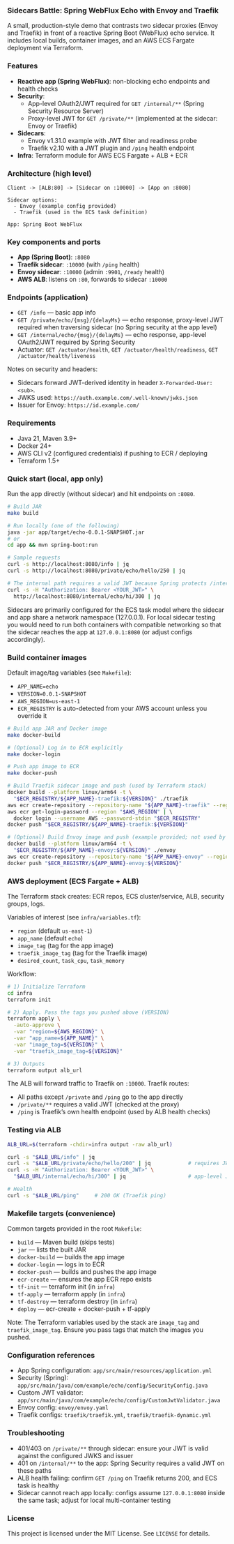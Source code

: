 ### Sidecars Battle: Spring WebFlux Echo with Envoy and Traefik

A small, production-style demo that contrasts two sidecar proxies (Envoy and Traefik) in front of a reactive Spring Boot (WebFlux) echo service. It includes local builds, container images, and an AWS ECS Fargate deployment via Terraform.

### Features
- **Reactive app (Spring WebFlux)**: non-blocking echo endpoints and health checks
- **Security**:
  - App-level OAuth2/JWT required for `GET /internal/**` (Spring Security Resource Server)
  - Proxy-level JWT for `GET /private/**` (implemented at the sidecar: Envoy or Traefik)
- **Sidecars**:
  - Envoy v1.31.0 example with JWT filter and readiness probe
  - Traefik v2.10 with a JWT plugin and `/ping` health endpoint
- **Infra**: Terraform module for AWS ECS Fargate + ALB + ECR

### Architecture (high level)
```
Client -> [ALB:80] -> [Sidecar on :10000] -> [App on :8080]

Sidecar options:
  - Envoy (example config provided)
  - Traefik (used in the ECS task definition)

App: Spring Boot WebFlux
```

### Key components and ports
- **App (Spring Boot)**: `:8080`
- **Traefik sidecar**: `:10000` (with `/ping` health)
- **Envoy sidecar**: `:10000` (admin `:9901`, `/ready` health)
- **AWS ALB**: listens on `:80`, forwards to sidecar `:10000`

### Endpoints (application)
- `GET /info` — basic app info
- `GET /private/echo/{msg}/{delayMs}` — echo response, proxy-level JWT required when traversing sidecar (no Spring security at the app level)
- `GET /internal/echo/{msg}/{delayMs}` — echo response, app-level OAuth2/JWT required by Spring Security
- Actuator: `GET /actuator/health`, `GET /actuator/health/readiness`, `GET /actuator/health/liveness`

Notes on security and headers:
- Sidecars forward JWT-derived identity in header `X-Forwarded-User: <sub>`.
- JWKS used: `https://auth.example.com/.well-known/jwks.json`
- Issuer for Envoy: `https://id.example.com/`

### Requirements
- Java 21, Maven 3.9+
- Docker 24+
- AWS CLI v2 (configured credentials) if pushing to ECR / deploying
- Terraform 1.5+

### Quick start (local, app only)
Run the app directly (without sidecar) and hit endpoints on `:8080`.

```bash
# Build JAR
make build

# Run locally (one of the following)
java -jar app/target/echo-0.0.1-SNAPSHOT.jar
# or
cd app && mvn spring-boot:run

# Sample requests
curl -s http://localhost:8080/info | jq
curl -s http://localhost:8080/private/echo/hello/250 | jq

# The internal path requires a valid JWT because Spring protects /internal/**
curl -s -H "Authorization: Bearer <YOUR_JWT>" \
  http://localhost:8080/internal/echo/hi/300 | jq
```

Sidecars are primarily configured for the ECS task model where the sidecar and app share a network namespace (127.0.0.1). For local sidecar testing you would need to run both containers with compatible networking so that the sidecar reaches the app at `127.0.0.1:8080` (or adjust configs accordingly).

### Build container images
Default image/tag variables (see `Makefile`):
- `APP_NAME=echo`
- `VERSION=0.0.1-SNAPSHOT`
- `AWS_REGION=us-east-1`
- `ECR_REGISTRY` is auto-detected from your AWS account unless you override it

```bash
# Build app JAR and Docker image
make docker-build

# (Optional) Log in to ECR explicitly
make docker-login

# Push app image to ECR
make docker-push

# Build Traefik sidecar image and push (used by Terraform stack)
docker build --platform linux/arm64 -t \ 
  "$ECR_REGISTRY/${APP_NAME}-traefik:${VERSION}" ./traefik
aws ecr create-repository --repository-name "${APP_NAME}-traefik" --region "$AWS_REGION" 2>/dev/null || true
aws ecr get-login-password --region "$AWS_REGION" | \ 
  docker login --username AWS --password-stdin "$ECR_REGISTRY"
docker push "$ECR_REGISTRY/${APP_NAME}-traefik:${VERSION}"

# (Optional) Build Envoy image and push (example provided; not used by ECS task)
docker build --platform linux/arm64 -t \ 
  "$ECR_REGISTRY/${APP_NAME}-envoy:${VERSION}" ./envoy
aws ecr create-repository --repository-name "${APP_NAME}-envoy" --region "$AWS_REGION" 2>/dev/null || true
docker push "$ECR_REGISTRY/${APP_NAME}-envoy:${VERSION}"
```

### AWS deployment (ECS Fargate + ALB)
The Terraform stack creates: ECR repos, ECS cluster/service, ALB, security groups, logs.

Variables of interest (see `infra/variables.tf`):
- `region` (default `us-east-1`)
- `app_name` (default `echo`)
- `image_tag` (tag for the app image)
- `traefik_image_tag` (tag for the Traefik image)
- `desired_count`, `task_cpu`, `task_memory`

Workflow:
```bash
# 1) Initialize Terraform
cd infra
terraform init

# 2) Apply. Pass the tags you pushed above (VERSION)
terraform apply \
  -auto-approve \
  -var "region=${AWS_REGION}" \
  -var "app_name=${APP_NAME}" \
  -var "image_tag=${VERSION}" \
  -var "traefik_image_tag=${VERSION}"

# 3) Outputs
terraform output alb_url
```

The ALB will forward traffic to Traefik on `:10000`. Traefik routes:
- All paths except `/private` and `/ping` go to the app directly
- `/private/**` requires a valid JWT (checked at the proxy)
- `/ping` is Traefik’s own health endpoint (used by ALB health checks)

### Testing via ALB
```bash
ALB_URL=$(terraform -chdir=infra output -raw alb_url)

curl -s "$ALB_URL/info" | jq
curl -s "$ALB_URL/private/echo/hello/200" | jq            # requires JWT at proxy
curl -s -H "Authorization: Bearer <YOUR_JWT>" \
  "$ALB_URL/internal/echo/hi/300" | jq                    # app-level JWT

# Health
curl -s "$ALB_URL/ping"     # 200 OK (Traefik ping)
```

### Makefile targets (convenience)
Common targets provided in the root `Makefile`:
- `build` — Maven build (skips tests)
- `jar` — lists the built JAR
- `docker-build` — builds the app image
- `docker-login` — logs in to ECR
- `docker-push` — builds and pushes the app image
- `ecr-create` — ensures the app ECR repo exists
- `tf-init` — terraform init (in `infra`)
- `tf-apply` — terraform apply (in `infra`)
- `tf-destroy` — terraform destroy (in `infra`)
- `deploy` — ecr-create + docker-push + tf-apply

Note: The Terraform variables used by the stack are `image_tag` and `traefik_image_tag`. Ensure you pass tags that match the images you pushed.

### Configuration references
- App Spring configuration: `app/src/main/resources/application.yml`
- Security (Spring): `app/src/main/java/com/example/echo/config/SecurityConfig.java`
- Custom JWT validator: `app/src/main/java/com/example/echo/config/CustomJwtValidator.java`
- Envoy config: `envoy/envoy.yaml`
- Traefik configs: `traefik/traefik.yml`, `traefik/traefik-dynamic.yml`

### Troubleshooting
- 401/403 on `/private/**` through sidecar: ensure your JWT is valid against the configured JWKS and issuer
- 401 on `/internal/**` to the app: Spring Security requires a valid JWT on these paths
- ALB health failing: confirm `GET /ping` on Traefik returns 200, and ECS task is healthy
- Sidecar cannot reach app locally: configs assume `127.0.0.1:8080` inside the same task; adjust for local multi-container testing

### License
This project is licensed under the MIT License. See `LICENSE` for details.



